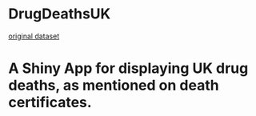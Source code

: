 # DrugDeathsUK

[original dataset](https://www.ons.gov.uk/peoplepopulationandcommunity/birthsdeathsandmarriages/deaths/datasets/deathsrelatedtodrugpoisoningbyselectedsubstances)

# A Shiny App for displaying UK drug deaths, as mentioned on death certificates. 
